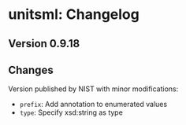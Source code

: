 # unitsml: Changelog

## Version 0.9.18

## Changes

Version published by NIST with minor modifications:

* ``prefix``: Add annotation to enumerated values
* ``type``: Specify xsd:string as type
